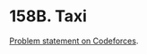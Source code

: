 # 158B. Taxi

[Problem statement on Codeforces](https://codeforces.com/problemset/problem/158/B?locale=en).